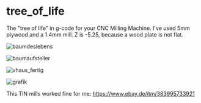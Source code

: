 # tree_of_life

The "tree of life" in g-code for your CNC Milling Machine. I've used 5mm plywood and a 1.4mm mill. Z is -5.25, because a wood plate is not flat. 

![baumdeslebens](https://user-images.githubusercontent.com/34414160/121781372-a9df7080-cba4-11eb-90a4-6f601f1f3398.jpg)

![baumaufsteller](https://user-images.githubusercontent.com/34414160/121781382-bbc11380-cba4-11eb-883c-fe0683828b00.jpg)

![vhaus_fertig](https://user-images.githubusercontent.com/34414160/121781388-c2e82180-cba4-11eb-876e-20d24fa0704a.jpg)

![grafik](https://user-images.githubusercontent.com/34414160/121781639-0ee79600-cba6-11eb-8327-f502d31879a7.png)

This TIN mills worked fine for me: https://www.ebay.de/itm/383995733921
